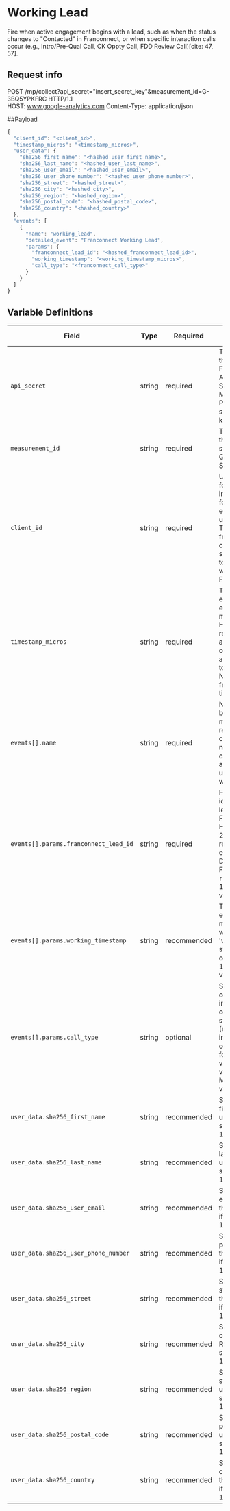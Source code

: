 # Working Lead

Fire when active engagement begins with a lead, such as when the status changes to "Contacted" in Franconnect, or when specific interaction calls occur (e.g., Intro/Pre-Qual Call, CK Oppty Call, FDD Review Call)[cite: 47, 57].

## Request info
POST /mp/collect?api_secret="insert_secret_key"&measurement_id=G-3BQ5YPKFRC HTTP/1.1   
HOST: www.google-analytics.com
Content-Type: application/json

##Payload

```js
{
  "client_id": "<client_id>",
  "timestamp_micros": "<timestamp_micros>",
  "user_data": {
    "sha256_first_name": "<hashed_user_first_name>",
    "sha256_last_name": "<hashed_user_last_name>",
    "sha256_user_email": "<hashed_user_email>",
    "sha256_user_phone_number": "<hashed_user_phone_number>",
    "sha256_street": "<hashed_street>",
    "sha256_city": "<hashed_city>",
    "sha256_region": "<hashed_region>",
    "sha256_postal_code": "<hashed_postal_code>",
    "sha256_country": "<hashed_country>"
  },
  "events": [
    {
      "name": "working_lead",
      "detailed_event": "Franconnect Working Lead",
      "params": {
        "franconnect_lead_id": "<hashed_franconnect_lead_id>",
        "working_timestamp": "<working_timestamp_micros>",
        "call_type": "<franconnect_call_type>"
      }
    }
  ]
}
```

## Variable Definitions

|Field|Type|Required|Description|Example|Pattern|Min Length|Max Length|Minimum|Maximum|Multiple Of|
| --- | --- | --- | --- | --- | --- | --- | --- | --- | --- | --- |
|`api_secret`|string|required|The API secret for the GA4 property. Found in GA4 Admin: Data Streams > Measurement Protocol API secrets. Must be kept confidential.|`fKhnzB9URSqghrauTtjGMw`|||||||
|`measurement_id`|string|required|The identifier for the GA4 data stream. Found in GA4 Admin: Data Streams.|`G-3BQ5YPKFRC`|||||||
|`client_id`|string|required|Unique identifier for a user/client instance. Essential for linking offline events to online user activity. Typically retrieved from the `_ga` cookie or server-side GTM. Needs to be associated with the Franconnect lead.|`1704286278.1678886400`|||||||
|`timestamp_micros`|string|required|Timestamp of the event in Unix epoch microseconds. Highly recommended for accurate event ordering. GA4 accepts events up to 72 hours old. Needs conversion from Franconnect timestamp.|`1679145600000000`|||||||
|`events[].name`|string|required|Name of the event being sent. Must match GA4 recommended or custom event names. Max 40 chars, alphanumeric & underscores, start with letter.|`working_lead`|`^[a-zA-Z][a-zA-Z0-9_]*$`||40||||
|`events[].params.franconnect_lead_id`|string|required|Hashed unique identifier for the lead in Franconnect. Hashing (SHA-256 recommended) enhances privacy. Derived from Franconnect `referenceId`. Max 100 chars for value.|`<hashed_franconnect_lead_id>`|||100||||
|`events[].params.working_timestamp`|string|recommended|Timestamp in Unix epoch microseconds when the specific 'working' status/interaction occurred. Max 100 chars for value.|`1679145600000`|||100||||
|`events[].params.call_type`|string|optional|Specifies the type of 'working' interaction, based on Franconnect stage mapping (e.g., contacted, intro_prequal, opportunity_call, fdd_review, validation_calls, validation_review). Max 100 chars for value.|`intro_prequal`|||100||||
|`user_data.sha256_first_name`|string|recommended|SHA-256 Hashed first name of the user. Required if sending PII. Max 100 chars.|`916b1f...83cc`|`^[a-fA-F0-9]{64}$`|64|64||||
|`user_data.sha256_last_name`|string|recommended|SHA-256 Hashed last name of the user. Required if sending PII. Max 100 chars.|`10eb1e...5d2`|`^[a-fA-F0-9]{64}$`|64|64||||
|`user_data.sha256_user_email`|string|recommended|SHA-256 Hashed email address of the user. Required if sending PII. Max 100 chars.|`c90b82...1a6f`|`^[a-fA-F0-9]{64}$`|64|64||||
|`user_data.sha256_user_phone_number`|string|recommended|SHA-256 Hashed phone number of the user. Required if sending PII. Max 100 chars.|`048140...76f9d`|`^[a-fA-F0-9]{64}$`|64|64||||
|`user_data.sha256_street`|string|recommended|SHA-256 Hashed street address of the user. Required if sending PII. Max 100 chars.|`d96546...3c7fa`|`^[a-fA-F0-9]{64}$`|64|64||||
|`user_data.sha256_city`|string|recommended|SHA-256 Hashed city of the user. Required if sending PII. Max 100 chars.|`c55ec4...f3f7`|`^[a-fA-F0-9]{64}$`|64|64||||
|`user_data.sha256_region`|string|recommended|SHA-256 Hashed state/region of the user. Required if sending PII. Max 100 chars.|`8e9e26...8ccf15`|`^[a-fA-F0-9]{64}$`|64|64||||
|`user_data.sha256_postal_code`|string|recommended|SHA-256 Hashed postal code of the user. Required if sending PII. Max 100 chars.|`a187be...0f15e`|`^[a-fA-F0-9]{64}$`|64|64||||
|`user_data.sha256_country`|string|recommended|SHA-256 Hashed country code of the user. Required if sending PII. Max 100 chars.|`aa5ab3...0046`|`^[a-fA-F0-9]{64}$`|64|64||||








